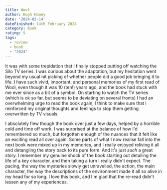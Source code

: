 ```yaml
---
title: Wool
author: Hugh Howey
date: '2024-02-14'
dateFinished: 14th February 2024
category: Book
rating: 5
tags:
  - review
  - book
  - "2024"
---
```


It was with some trepidation that I finally stopped putting off watching the Silo TV series. I was curious about the adaptation, but my hesitation went beyond my usual nit picking of whether people did a good job bringing it to life. I have such vivid, important, and personal memories of my first read of Wool, even though it was 10 (ten!) years ago, and the book had stuck with me ever since as a bit of a symbol. On starting to watch the TV series (which is ok so far, but seems to be deviating on several fronts) I had an overwhelming urge to read the book again, I think to make sure that I reinforced my original thoughts and feelings to stop them getting overwritten by TV visuals.

I absolutely flew though the book over just a few days, helped by a horrible cold and time off work. I was surprised at the balance of how I'd remembered so much, but forgotten enough of the nuances that it felt like an exciting read all over again. Some parts of what I now realise fall into the next book were mixed up in my memories, and I really enjoyed reliving it all and detangling the story back to its pure form. And it's just _such_ a great story. I remember my genuine shock of the book starting out detailing the life of a key character, and then taking a turn I really didn't expect. The pacing, the way the mysteries slowly get unravelled, the action, the main character, the way the descriptions of the environment made it all so alive in my head for so long. I love this book, and I'm glad that the re-read didn't lessen any of my experiences. 